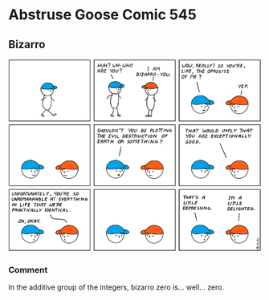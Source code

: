 # Abstruse Goose Comic 545
## Bizarro

![image](comics/bizero.png)
### Comment
In the additive group of the integers, bizarro zero is... well... zero.
